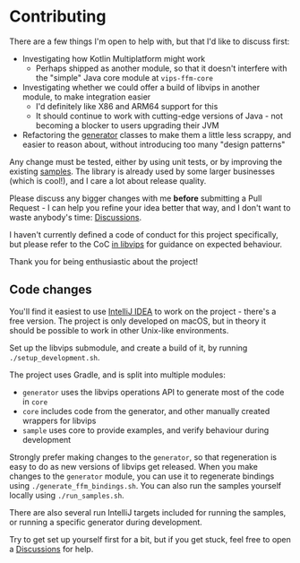 # Contributing

There are a few things I'm open to help with, but that I'd like to discuss first:
* Investigating how Kotlin Multiplatform might work
  * Perhaps shipped as another module, so that it doesn't interfere with the "simple" Java core module at `vips-ffm-core`
* Investigating whether we could offer a build of libvips in another module, to make integration easier
  * I'd definitely like X86 and ARM64 support for this
  * It should continue to work with cutting-edge versions of Java - not becoming a blocker to users upgrading their JVM
* Refactoring the [generator](https://github.com/lopcode/vips-ffm/tree/main/generator/src/main/kotlin/vipsffm) classes
  to make them a little less scrappy, and easier to reason about, without introducing too many "design patterns"

Any change must be tested, either by using unit tests, or by improving the existing [samples](README.md#samples). The
library is already used by some larger businesses (which is cool!), and I care a lot about release quality.

Please discuss any bigger changes with me **before** submitting a Pull Request - I can help you refine your idea better
that way, and I don't want to waste anybody's time: [Discussions](https://github.com/lopcode/vips-ffm/discussions).

I haven't currently defined a code of conduct for this project specifically, but please refer to the CoC [in libvips](https://github.com/libvips/libvips/blob/master/CODE_OF_CONDUCT.md)
for guidance on expected behaviour.

Thank you for being enthusiastic about the project!

## Code changes

You'll find it easiest to use [IntelliJ IDEA](https://www.jetbrains.com/idea/) to work on the project - there's a free
version. The project is only developed on macOS, but in theory it should be possible to work in other Unix-like environments.

Set up the libvips submodule, and create a build of it, by running `./setup_development.sh`. 

The project uses Gradle, and is split into multiple modules:
* `generator` uses the libvips operations API to generate most of the code in `core`
* `core` includes code from the generator, and other manually created wrappers for libvips
* `sample` uses core to provide examples, and verify behaviour during development

Strongly prefer making changes to the `generator`, so that regeneration is easy to do as new versions of libvips get
released. When you make changes to the `generator` module, you can use it to regenerate bindings using `./generate_ffm_bindings.sh`.
You can also run the samples yourself locally using `./run_samples.sh`.

There are also several run IntelliJ targets included for running the samples, or running a specific generator during
development.

Try to get set up yourself first for a bit, but if you get stuck, feel free to open a [Discussions](https://github.com/lopcode/vips-ffm/discussions)
for help.